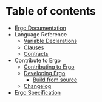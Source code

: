 # Table of contents

* [Ergo Documentation](README.md)
* Language Reference
  * [Variable Declarations](reference/variabledeclarations.md)
  * [Clauses](reference/clauses.md)
  * [Contracts](reference/contracts.md)
* Contribute to Ergo
  * [Contributing to Ergo](contribute-to-ergo/contributing.md)
  * [Developing Ergo](contribute-to-ergo/developers/README.md)
    * [Build from source](contribute-to-ergo/developers/build.md)
  * [Changelog](contribute-to-ergo/changelog.md)
* [Ergo Specification](specification.md)

